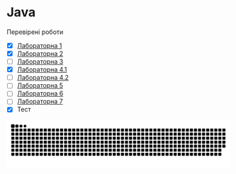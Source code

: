 # Java
Перевірені роботи
- [x] [Лабораторна 1](https://github.com/BlackCNP/Java/tree/main/Lab1)  
- [x] [Лабораторна 2 ](https://github.com/BlackCNP/Java/tree/main/Lab2/Lab2)
- [ ] [Лабораторна 3](https://github.com/BlackCNP/Java/tree/main/Lab_3)
- [x] [Лабораторна 4.1 ](https://github.com/BlackCNP/Java/tree/main/Lb_4_1)
- [ ] [Лабораторна 4.2 ](https://github.com/BlackCNP/Java/tree/main/Lb_4_2)
- [ ] [Лабораторна 5 ](https://github.com/BlackCNP/Java/tree/main/Lab_5)
- [ ]  [Лабораторна 6  ](https://github.com/BlackCNP/Java/tree/main/Lab_6)
- [ ]  [Лабораторна 7](https://github.com/BlackCNP/Java/tree/main/Lab_7)
- [x] Тест  
<picture>
  <source media="(prefers-color-scheme: dark)" srcset="https://raw.githubusercontent.com/platane/platane/output/github-contribution-grid-snake-dark.svg">
  <source media="(prefers-color-scheme: light)" srcset="https://raw.githubusercontent.com/platane/platane/output/github-contribution-grid-snake.svg">
  <img alt="github contribution grid snake animation" src="https://raw.githubusercontent.com/platane/platane/output/github-contribution-grid-snake.svg">
</picture>
